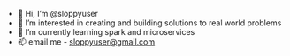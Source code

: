 - 👋 Hi, I’m @sloppyuser
- 👀 I’m interested in creating and building solutions to real world problems
- 🌱 I’m currently learning spark and microservices
- 📫 email me - sloppyuser@gmail.com

<!---
sloppyuser/sloppyuser is a ✨ special ✨ repository because its `README.md` (this file) appears on your GitHub profile.
You can click the Preview link to take a look at your changes.
--->
